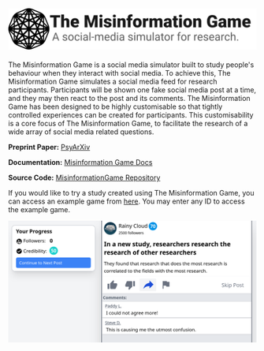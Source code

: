 ![The Misinformation Game](/profile/banner.png)
------------------------------------------------------

The Misinformation Game is a social media simulator built to study
people's behaviour when they interact with social media. To achieve
this, The Misinformation Game simulates a social media feed for
research participants. Participants will be shown one fake social
media post at a time, and they may then react to the post and its
comments. The Misinformation Game has been designed to be highly
customisable so that tightly controlled experiences can be created
for participants. This customisability is a core focus of The
Misinformation Game, to facilitate the research of a wide array of
social media related questions.

**Preprint Paper:** [PsyArXiv](https://psyarxiv.com/628wc/)

**Documentation:** [Misinformation Game Docs](https://themisinformationgame.github.io/)

**Source Code:** [MisinformationGame Repository](https://github.com/TheMisinformationGame/MisinformationGame)

If you would like to try a study created using
The Misinformation Game, you can access an example game from
[here](https://themisinformationgame.github.io//link/ExampleGame).
You may enter any ID to access the example game.

![Example Game Screenshot](/profile/example-game.png)
